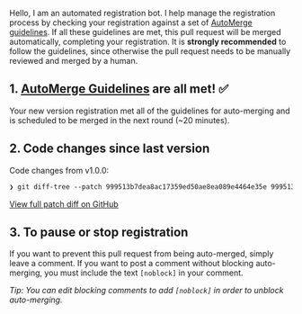 Hello, I am an automated registration bot. I help manage the registration process by checking your registration against a set of [AutoMerge guidelines](https://juliaregistries.github.io/RegistryCI.jl/stable/guidelines/). If all these guidelines are met, this pull request will be merged automatically, completing your registration. It is **strongly recommended** to follow the guidelines, since otherwise the pull request needs to be manually reviewed and merged by a human.

## 1. [AutoMerge Guidelines](https://juliaregistries.github.io/RegistryCI.jl/stable/guidelines/) are all met! ✅

Your new version registration met all of the guidelines for auto-merging and is scheduled to be merged in the next round (~20 minutes).

## 2. Code changes since last version

Code changes from v1.0.0: 

```diff
❯ git diff-tree --patch 999513b7dea8ac17359ed50ae8ea089e4464e35e 999513b7dea8ac17359ed50ae8ea089e4464e35e

```

[View full patch diff on GitHub](https://github.com/MikeInnes/Requires.jl/compare/c5789cdabf3918ac058a4a469cee3fda163765f3...999513b7dea8ac17359ed50ae8ea089e4464e35e)

## 3. To pause or stop registration

If you want to prevent this pull request from being auto-merged, simply leave a comment. If you want to post a comment without blocking auto-merging, you must include the text `[noblock]` in your comment.

_Tip: You can edit blocking comments to add `[noblock]` in order to unblock auto-merging._

<!-- [noblock] -->